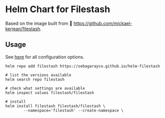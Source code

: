 # Helm Chart for Filestash

Based on the image built from :unicorn: https://github.com/mickael-kerjean/filestash.

## Usage

See [here](charts/filestash/README.md) for all configuration options.

```shell
helm repo add filestash https://sebagarayco.github.io/helm-filestash

# list the versions available
helm search repo filestash

# check what settings are available
helm inspect values filestash/filestash

# install
helm install filestash filestash/filestash \
        --namespace='filestash' --create-namespace \
```
